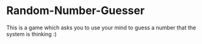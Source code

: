 # Random-Number-Guesser
This is a game which asks you to use your mind to guess a number that the system is thinking :)
